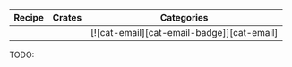 | Recipe | Crates | Categories |
|--------|--------|------------|
|  |  | [![cat-email][cat-email-badge]][cat-email] |
<div class="hidden">
TODO:
</div>
